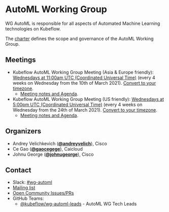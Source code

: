 <!---
This is an autogenerated file!

Please do not edit this file directly, but instead make changes to the
sigs.yaml file in the project root.

To understand how this file is generated, see https://github.com/kubeflow/community/blob/master/generator/README.md
--->
# AutoML Working Group

WG AutoML is responsible for all aspects of Automated Machine Learning technologies on Kubeflow.

The [charter](charter.md) defines the scope and governance of the AutoML Working Group.

## Meetings
* Kubeflow AutoML Working Group Meeting (Asia & Europe friendly): [Wednesdays at 11:00am UTC (Coordinated Universal Time)](https://calendar.google.com/calendar/u/0/r?cid=ZDQ5bnNpZWZzbmZna2Y5MW8wdThoMmpoazRAZ3JvdXAuY2FsZW5kYXIuZ29vZ2xlLmNvbQ) (every 4 weeks on Wednesday from the 10th of March 2021). [Convert to your timezone](http://www.thetimezoneconverter.com/?t=11:00am&tz=UTC%20%28Coordinated%20Universal%20Time%29).
  * [Meeting notes and Agenda](https://docs.google.com/document/d/1MChKfzrKAeFRtYqypFbMXL6ZIc_OgijjkvbqmwRV-64).
* Kubeflow AutoML Working Group Meeting (US friendly): [Wednesdays at 5:00pm UTC (Coordinated Universal Time)](https://calendar.google.com/calendar/u/0/r?cid=ZDQ5bnNpZWZzbmZna2Y5MW8wdThoMmpoazRAZ3JvdXAuY2FsZW5kYXIuZ29vZ2xlLmNvbQ) (every 4 weeks on Wednesday from the 24th of March 2021). [Convert to your timezone](http://www.thetimezoneconverter.com/?t=5:00pm&tz=UTC%20%28Coordinated%20Universal%20Time%29).
  * [Meeting notes and Agenda](https://docs.google.com/document/d/1MChKfzrKAeFRtYqypFbMXL6ZIc_OgijjkvbqmwRV-64).

## Organizers

* Andrey Velichkevich (**[@andreyvelich](https://github.com/andreyvelich)**), Cisco
* Ce Gao (**[@gaocegege](https://github.com/gaocegege)**), Caicloud
* Johnu George (**[@johnugeorge](https://github.com/johnugeorge)**), Cisco

## Contact
- Slack: [#wg-automl](https://kubeflow.slack.com/messages/wg-automl)
- [Mailing list](https://groups.google.com/forum/#!forum/kubeflow-discuss)
- [Open Community Issues/PRs](https://github.com/kubeflow/community/labels/wg%2Farea/wg-automl)
- GitHub Teams:
    - [@kubeflow/wg-automl-leads](https://github.com/orgs/kubeflow/teams/wg-automl-leads) - AutoML WG Tech Leads
<!-- BEGIN CUSTOM CONTENT -->

<!-- END CUSTOM CONTENT -->
